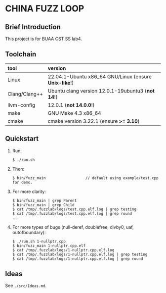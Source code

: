 # CHINA FUZZ LOOP

## Brief Introduction

This project is for BUAA CST SS lab4.

## Toolchain

| tool          | version                                                 |
| :---          | :----                                                   |
| Linux         | 22.04.1-Ubuntu x86_64 GNU/Linux (ensure **Unix-like**!) |
| Clang/Clang++ | Ubuntu clang version 12.0.1-19ubuntu3 (**not 14**!)     |
| llvm-config   | 12.0.1 (**not 14.0.0**!)                                |
| make          | GNU Make 4.3 x86_64                                     |
| cmake         | cmake version 3.22.1 (ensure **>= 3.10**)               |


## Quickstart

1. Run:
   ```
   $ ./run.sh
   ```
2. Then:
   ```
   $ bin/fuzz_main                  // default using example/test.cpp for demo.
   ```
3. For more clarity:
   ```
   $ bin/fuzz_main | grep Parent
   $ bin/fuzz_main | grep Child
   $ cat /tmp/.fuzzlab/logs/test.cpp.elf.log | grep testing
   $ cat /tmp/.fuzzlab/logs/test.cpp.elf.log | grep round
   ...
   ```

4. For more types of bugs (null-deref, doublefree, divby0, uaf, outofboundary):
   ```
   $ ./run.sh 1-nullptr.cpp
   $ bin/fuzz_main 1-nullptr.cpp.elf
   $ cat /tmp/.fuzzlab/logs/1-nullptr.cpp.elf.log
   $ cat /tmp/.fuzzlab/logs/1-nullptr.cpp.elf.log | grep testing
   $ cat /tmp/.fuzzlab/logs/1-nullptr.cpp.elf.log | grep round
   ```

## Ideas

See `./src/Ideas.md`.

